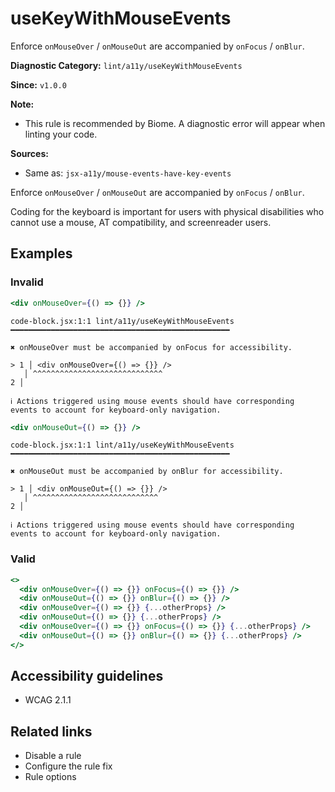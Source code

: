 # useKeyWithMouseEvents

Enforce `onMouseOver` / `onMouseOut` are accompanied by `onFocus` / `onBlur`.

**Diagnostic Category:** `lint/a11y/useKeyWithMouseEvents`

**Since:** `v1.0.0`

**Note:** 
- This rule is recommended by Biome. A diagnostic error will appear when linting your code.

**Sources:** 
- Same as: `jsx-a11y/mouse-events-have-key-events`

Enforce `onMouseOver` / `onMouseOut` are accompanied by `onFocus` / `onBlur`.

Coding for the keyboard is important for users with physical disabilities who cannot use a mouse, AT compatibility, and screenreader users.

## Examples

### Invalid

```jsx
<div onMouseOver={() => {}} />
```

```
code-block.jsx:1:1 lint/a11y/useKeyWithMouseEvents ━━━━━━━━━━━━━━━━━━━━━━━━━━━━━━━━━━━━━━━━━━━━━━━━━

✖ onMouseOver must be accompanied by onFocus for accessibility.

> 1 │ <div onMouseOver={() => {}} />
   │ ^^^^^^^^^^^^^^^^^^^^^^^^^^^^^
2 │ 

ℹ Actions triggered using mouse events should have corresponding events to account for keyboard-only navigation.
```

```jsx
<div onMouseOut={() => {}} />
```

```
code-block.jsx:1:1 lint/a11y/useKeyWithMouseEvents ━━━━━━━━━━━━━━━━━━━━━━━━━━━━━━━━━━━━━━━━━━━━━━━━━

✖ onMouseOut must be accompanied by onBlur for accessibility.

> 1 │ <div onMouseOut={() => {}} />
   │ ^^^^^^^^^^^^^^^^^^^^^^^^^^^^
2 │ 

ℹ Actions triggered using mouse events should have corresponding events to account for keyboard-only navigation.
```

### Valid

```jsx
<>
  <div onMouseOver={() => {}} onFocus={() => {}} />
  <div onMouseOut={() => {}} onBlur={() => {}} />
  <div onMouseOver={() => {}} {...otherProps} />
  <div onMouseOut={() => {}} {...otherProps} />
  <div onMouseOver={() => {}} onFocus={() => {}} {...otherProps} />
  <div onMouseOut={() => {}} onBlur={() => {}} {...otherProps} />
</>
```

## Accessibility guidelines

- WCAG 2.1.1

## Related links

- Disable a rule
- Configure the rule fix
- Rule options